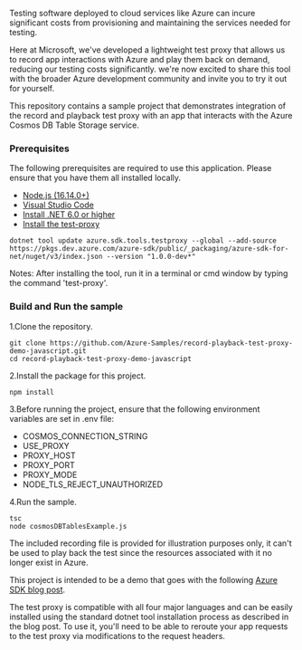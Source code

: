 Testing software deployed to cloud services like Azure can incure significant
costs from provisioning and maintaining the services needed for testing.

Here at Microsoft, we've developed a lightweight test proxy that
allows us to record app interactions with Azure and play them back on
demand, reducing our testing costs significantly. we're now excited to
share this tool with the broader Azure development community and invite
you to try it out for yourself. 

This repository contains a sample project that demonstrates integration
of the record and playback test proxy with an app that interacts with 
the Azure Cosmos DB Table Storage service.

### Prerequisites

The following prerequisites are required to use this application. Please ensure that you have them all installed locally.

- [Node.js (16.14.0+)](https://nodejs.org/en/download/)
- [Visual Studio Code](https://code.visualstudio.com/download)
- [Install .NET 6.0 or higher](https://dotnet.microsoft.com/en-us/download)
- [Install the test-proxy](https://github.com/Azure/azure-sdk-tools/tree/main/tools/test-proxy/Azure.Sdk.Tools.TestProxy#installation)

```
dotnet tool update azure.sdk.tools.testproxy --global --add-source https://pkgs.dev.azure.com/azure-sdk/public/_packaging/azure-sdk-for-net/nuget/v3/index.json --version "1.0.0-dev*"
```

Notes: After installing the tool, run it in a terminal or cmd window by typing the command 'test-proxy'. 

### Build and Run the sample

1.Clone the repository.

```
git clone https://github.com/Azure-Samples/record-playback-test-proxy-demo-javascript.git
cd record-playback-test-proxy-demo-javascript
```

2.Install the package for this project.

```
npm install
```

3.Before running the project, ensure that the following environment variables are set in .env file:

- COSMOS_CONNECTION_STRING
- USE_PROXY
- PROXY_HOST
- PROXY_PORT
- PROXY_MODE
- NODE_TLS_REJECT_UNAUTHORIZED

4.Run the sample.

```
tsc
node cosmosDBTablesExample.js
```

The included recording file is provided for illustration purposes only, it can't be used to play back the test since the resources associated with it no longer exist in Azure.

This project is intended to be a demo that goes with the following [Azure
SDK blog post](https://devblogs.microsoft.com/azure-sdk/level-up-your-cloud-testing-game-with-the-azure-sdk-test-proxy/).

The test proxy is compatible with all four major languages and can be
easily installed using the standard dotnet tool installation process as
described in the blog post. To use it, you\'ll need to be able to reroute
your app requests to the test proxy via modifications to the request
headers.
